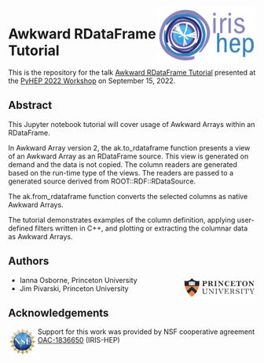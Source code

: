 <div>
<img src="img/IRIS-HEP%20logo.png" width="200" align="right"/>
</div>

# Awkward RDataFrame Tutorial

This is the repository for the talk [Awkward RDataFrame Tutorial](https://indi.to/jh92b) presented at the [PyHEP 2022 Workshop](https://indico.cern.ch/event/1150631/) on September 15, 2022.

## Abstract

This Jupyter notebook tutorial will cover usage of Awkward Arrays within an RDataFrame.

In Awkward Array version 2, the ak.to_rdataframe function presents a view of an Awkward Array as an RDataFrame source. This view is generated on demand and the data is not copied. The column readers are generated based on the run-time type of the views. The readers are passed to a generated source derived from ROOT::RDF::RDataSource.

The ak.from_rdataframe function converts the selected columns as native Awkward Arrays.

The tutorial demonstrates examples of the column definition, applying user-defined filters written in C++, and plotting or extracting the columnar data as Awkward Arrays.

## Authors
<div>
<img src="img/Princeton%20logo.png" width="150" align="right"/>
</div>

- Ianna Osborne, Princeton University
- Jim Pivarski, Princeton University

## Acknowledgements
<div>
<img src="img/NSF%20logo.png" width="60" align="left"/>
</div>

Support for this work was provided by NSF cooperative agreement [OAC-1836650](https://www.nsf.gov/awardsearch/showAward?AWD_ID=1836650) (IRIS-HEP)

